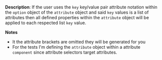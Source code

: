 __Description__: If the user uses the `key` key/value pair attribute notation within the `option` object of the `attribute` object and said `key` values is a list of attributes then all defined properties within the `attribute` object will be applied to each respected list `key` value.

__Notes__

- It the attribute brackets are omitted they will be generated for you
- For the tests I'm defining  the `attribute` object within a attribute `component` since attribute selectors target attributes.
